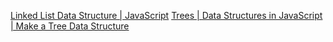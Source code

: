 [Linked List Data Structure | JavaScript](https://www.youtube.com/watch?v=ZBdE8DElQQU)
[Trees | Data Structures in JavaScript | Make a Tree Data Structure](https://www.youtube.com/watch?v=K7VnBuOlCI8)